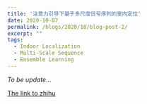 ```yaml
---
title: '注意力引导下基于多尺度信号序列的室内定位'
date: 2020-10-07
permalink: /blogs/2020/10/blog-post-2/
excerpt: ""
tags:
  - Indoor Localization
  - Multi-Scale Sequence
  - Ensemble Learning
---
```


*To be update...*

[The link to zhihu](https://zhuanlan.zhihu.com/p/231161339)

